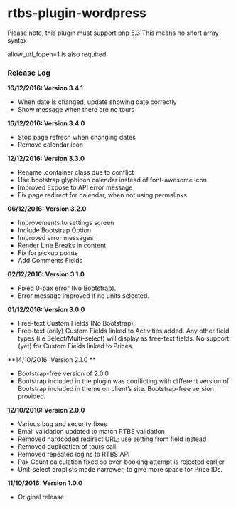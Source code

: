# rtbs-plugin-wordpress

Please note, this plugin must support php 5.3
This means no short array syntax

allow_url_fopen=1 is also required

### Release Log

**16/12/2016: Version 3.4.1** 
- When date is changed, update showing date correctly
- Show message when there are no tours

**16/12/2016: Version 3.4.0** 
- Stop page refresh when changing dates
- Remove calendar icon

**12/12/2016: Version 3.3.0** 
- Rename .container class due to conflict
- Use bootstrap glyphicon calendar instead of font-awesome icon
- Improved Expose to API error message
- Fix page redirect for calendar, when not using permalinks

**06/12/2016: Version 3.2.0** 
- Improvements to settings screen
- Include Bootstrap Option
- Improved error messages
- Render Line Breaks in content
- Fix for pickup points
- Add Comments Fields

**02/12/2016: Version 3.1.0** 
- Fixed 0-pax error (No Bootstrap).
- Error message improved if no units selected.

**01/12/2016: Version 3.0.0** 
- Free-text Custom Fields (No Bootstrap).
- Free-text (only) Custom Fields linked to Activities added. Any other field types (i.e Select/Multi-select) will display as free-text fields. No support (yet) for Custom Fields linked to Prices.

**14/10/2016: Version 2.1.0 **
- Bootstrap-free version of 2.0.0
- Bootstrap included in the plugin was conflicting with different version of Bootstrap included in theme on client’s site. Bootstrap-free version provided.

**12/10/2016: Version 2.0.0** 
- Various bug and security fixes
- Email validation updated to match RTBS validation
- Removed hardcoded redirect URL; use setting from field instead
- Removed duplication of tours call
- Removed repeated logins to RTBS API
- Pax Count calculation fixed so over-booking attempt is rejected earlier
- Unit-select droplists made narrower, to give more space for Price IDs.

**11/10/2016: Version 1.0.0** 
- Original release
